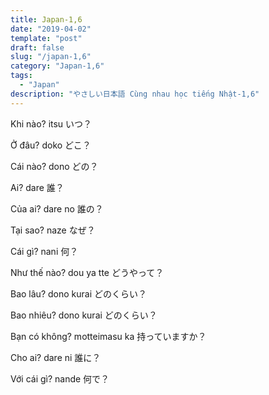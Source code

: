 ```yaml
---
title: Japan-1,6
date: "2019-04-02"
template: "post"
draft: false
slug: "/japan-1,6"
category: "Japan-1,6"
tags:
  - "Japan"
description: "やさしい日本語 Cùng nhau học tiếng Nhật-1,6"
---
```


Khi nào?	itsu 	いつ？

Ở đâu?	doko	 どこ？

Cái nào?	dono	 どの？

Ai?	dare	 誰？

Của ai?	dare no	 誰の？

Tại sao?	naze 	なぜ？

Cái gì?	nani 	何？

Như thế nào?	dou ya tte	 どうやって？

Bao lâu?	dono kurai 	どのくらい？

Bao nhiêu?	dono kurai	 どのくらい？

Bạn có không?	motteimasu ka 	持っていますか？

Cho ai?	dare ni 	誰に？

Với cái gì?	nande	 何で？